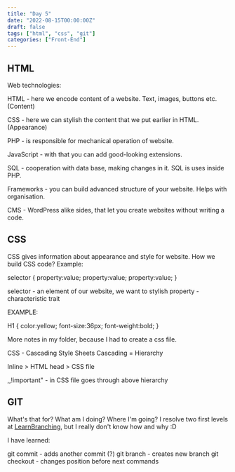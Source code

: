 ```yaml
---
title: "Day 5"
date: "2022-08-15T00:00:00Z"
draft: false
tags: ["html", "css", "git"]
categories: ["Front-End"]
---
```


## HTML

Web technologies:

HTML - here we encode content of a website. Text, images, buttons etc. (Content)

CSS - here we can stylish the content that we put earlier in HTML. (Appearance)

PHP - is responsible for mechanical operation of website.

JavaScript - with that you can add good-looking extensions.

SQL - cooperation with data base, making changes in it. SQL is uses inside PHP.

Frameworks - you can build advanced structure of your website. Helps with organisation.

CMS - WordPress alike sides, that let you create websites without writing a code.

## CSS

CSS gives information about appearance and style for website.
How we build CSS code? Example:

selector
{
    property:value;
    property:value;
    property:value;
}

selector - an element of our website, we want to stylish
property - characteristic trait

EXAMPLE:

H1
{
    color:yellow;
    font-size:36px;
    font-weight:bold;
}

More notes in my folder, because I had to create a css file.

CSS - Cascading Style Sheets
Cascading = Hierarchy

Inline > HTML head > CSS file

,,!important" - in CSS file goes through above hierarchy

## GIT

What's that for? What am I doing? Where I'm going?
I resolve two first levels at [LearnBranching](https://learngitbranching.js.org/?locale=pl "LearnBranching"), but I really don't know how and why :D

I have learned:

git commit - adds another commit (?)
git branch - creates new branch
git checkout - changes position before next commands

